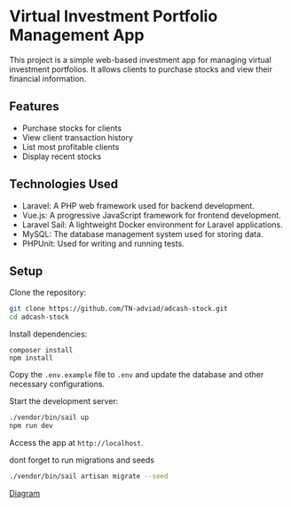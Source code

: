 # Virtual Investment Portfolio Management App

This project is a simple web-based investment app for managing virtual investment portfolios. It allows clients to purchase stocks and view their financial information.

## Features

- Purchase stocks for clients
- View client transaction history
- List most profitable clients
- Display recent stocks

## Technologies Used

- Laravel: A PHP web framework used for backend development.
- Vue.js: A progressive JavaScript framework for frontend development.
- Laravel Sail: A lightweight Docker environment for Laravel applications.
- MySQL: The database management system used for storing data.
- PHPUnit: Used for writing and running tests.

## Setup

Clone the repository:

   ```bash
   git clone https://github.com/TN-adviad/adcash-stock.git
   cd adcash-stock
   ```

Install dependencies:
```
composer install
npm install
```
Copy the `.env.example` file to `.env` and update the database and other necessary configurations.

Start the development server:
```bash
./vendor/bin/sail up
npm run dev
```

Access the app at `http://localhost`.

dont forget to run migrations and seeds
```bash
./vendor/bin/sail artisan migrate --seed
```


[Diagram](https://github.com/TN-adviad/adcash-stock/tree/master/public/e-r_diagram.png)
